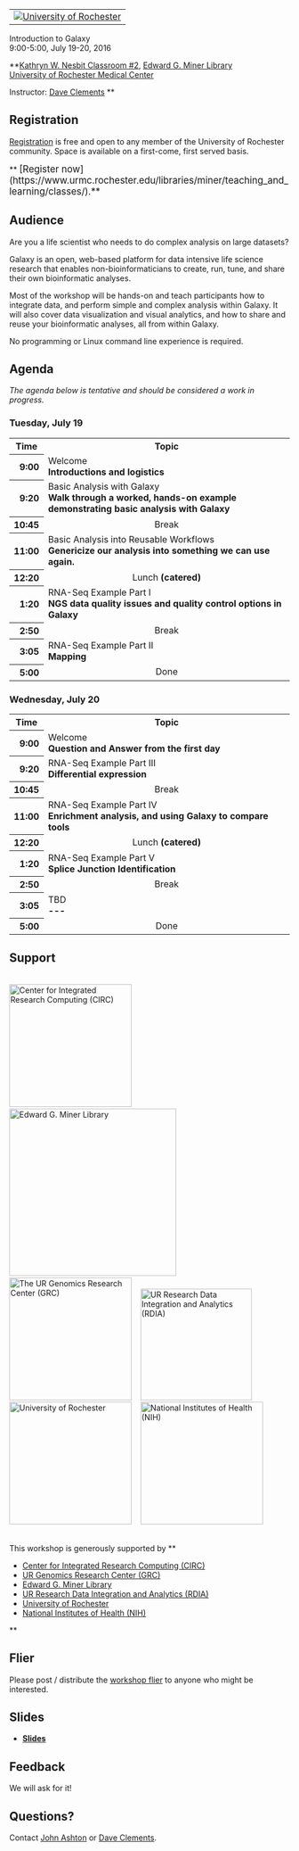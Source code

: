 <div class='center'>
<table>
  <tr>
    <td style=" border: none; text-align: center; vertical-align: middle;"> <a href='https://www.rochester.edu/'><img src="/src/Images/Logos/URochester.png" alt="University of Rochester"  /></a> </td>
  </tr>
</table>


<div class='title'>Introduction to Galaxy<br />9:00-5:00, July 19-20, 2016</div>

**[Kathryn W. Nesbit Classroom #2](https://www.urmc.rochester.edu/libraries/miner/teaching_and_learning/classrooms.cfm), [Edward G. Miner Library](https://www.urmc.rochester.edu/libraries/miner/index.cfm)<br />
[University of Rochester Medical Center](https://www.urmc.rochester.edu/)

Instructor: [Dave Clements](/src/DaveClements/index.md)
**

</div>

## Registration

[Registration](https://www.urmc.rochester.edu/libraries/miner/teaching_and_learning/classes/) is free and open to any member of the University of Rochester community. Space is available on a first-come, first served basis. 
<br />

<div class='center'>
** <span style="font-size: larger;">[Register now](https://www.urmc.rochester.edu/libraries/miner/teaching_and_learning/classes/).** </span>
</div>

## Audience

Are you a life scientist who needs to do complex analysis on large datasets?

Galaxy is an open, web-based platform for data intensive life science research that enables non-bioinformaticians to create, run, tune, and share their own bioinformatic analyses.

Most of the workshop will be hands-on and teach participants how to integrate data, and perform simple and complex analysis within Galaxy.  It will also cover data visualization and visual analytics, and how to share and reuse your bioinformatic analyses, all from within Galaxy.

No programming or Linux command line experience is required.

## Agenda

*The agenda below is tentative and should be considered a work in progress.*

### Tuesday, July 19

<table>
  <tr class="th" >
    <th> Time </th>
    <th> Topic </th>
  </tr>
  <tr>
    <th style=" text-align: right;"> 9:00 </th>
    <td> </strong>Welcome<strong><div class='indent'>Introductions and logistics</div> </td>
  </tr>
  <tr>
    <th style=" text-align: right;"> 9:20 </th>
    <td> </strong>Basic Analysis with Galaxy<strong><div class='indent'>Walk through a worked, hands-on example demonstrating basic analysis with Galaxy</div> </td>
  </tr>
  <tr>
    <th style=" text-align: right;"> 10:45 </th>
    <td style=" text-align: center;"> </strong>Break<strong> </td>
  </tr>
  <tr>
    <th style=" text-align: right;"> 11:00 </th>
    <td> </strong>Basic Analysis into Reusable Workflows<strong><div class='indent'>Genericize our analysis into something we can use again.</div> </td>
  </tr>
  <tr>
    <th style=" text-align: right;"> 12:20 </th>
    <td style=" text-align: center;"> </strong>Lunch<strong> (catered) </td>
  </tr>
  <tr>
    <th style=" text-align: right;"> 1:20 </th>
    <td> </strong>RNA-Seq Example Part I<strong><div class='indent'> NGS data quality issues and quality control options in Galaxy</div> </td>
  </tr>
  <tr>
    <th style=" text-align: right;"> 2:50 </th>
    <td style=" text-align: center;"> </strong>Break<strong> </td>
  </tr>
  <tr>
    <th style=" text-align: right;"> 3:05 </th>
    <td> </strong>RNA-Seq Example Part II<strong><div class='indent'> Mapping  </div> </td>
  </tr>
  <tr>
    <th style=" text-align: right;"> 5:00 </th>
    <td style=" text-align: center;"> </strong>Done<strong> </td>
  </tr>
</table>


### Wednesday, July 20

<table>
  <tr class="th" >
    <th> Time </th>
    <th> Topic </th>
  </tr>
  <tr>
    <th style=" text-align: right;"> 9:00 </th>
    <td> </strong>Welcome<strong><div class='indent'>Question and Answer from the first day</div> </td>
  </tr>
  <tr>
    <th style=" text-align: right;"> 9:20 </th>
    <td> </strong>RNA-Seq Example Part III<strong><div class='indent'> Differential expression </div> </td>
  </tr>
  <tr>
    <th style=" text-align: right;"> 10:45 </th>
    <td style=" text-align: center;"> </strong>Break<strong> </td>
  </tr>
  <tr>
    <th style=" text-align: right;"> 11:00 </th>
    <td> </strong>RNA-Seq Example Part IV<strong><div class='indent'> Enrichment analysis, and using Galaxy to compare tools</div> </td>
  </tr>
  <tr>
    <th style=" text-align: right;"> 12:20 </th>
    <td style=" text-align: center;"> </strong>Lunch<strong> (catered) </td>
  </tr>
  <tr>
    <th style=" text-align: right;"> 1:20 </th>
    <td> </strong>RNA-Seq Example Part V<strong><div class='indent'> Splice Junction Identification</div> </td>
  </tr>
  <tr>
    <th style=" text-align: right;"> 2:50 </th>
    <td style=" text-align: center;"> </strong>Break<strong> </td>
  </tr>
  <tr>
    <th style=" text-align: right;"> 3:05 </th>
    <td> </strong>TBD<strong><div class='indent'> --- </div> </td>
  </tr>
  <tr>
    <th style=" text-align: right;"> 5:00 </th>
    <td style=" text-align: center;"> </strong>Done<strong> </td>
  </tr>
</table>



## Support

<div class='center'><br />
<a href='http://www.circ.rochester.edu/'><img src="/src/Images/Logos/Rochester_CIRC.png" alt="Center for Integrated Research Computing (CIRC)" width="220" /></a> &nbsp;&nbsp;
<a href='https://www.urmc.rochester.edu/libraries/miner/index.cfm'><img src="/src/Images/Logos/Rochester_MinerLibrary.png" alt="Edward G. Miner Library" width="300" /></a> &nbsp;&nbsp;
<a href='https://www.urmc.rochester.edu/research/for-researchers/shared-resource-laboratories-facilities/laboratories/Rochester-Genomics-Center/'><img src="/src/Images/Logos/URochesterMC.png" alt="The UR Genomics Research Center (GRC)" width="220" /></a> &nbsp;&nbsp;
<a href='https://www.urmc.rochester.edu/smd/it/research/research-data-integration-and-analytics-rdia.aspx'><img src="/src/Images/Logos/URochesterSOMAD.jpg" alt="UR Research Data Integration and Analytics (RDIA)" width="200" /></a> &nbsp;
<a href='https://www.rochester.edu/'><img src="/src/Images/Logos/URochester.png" alt="University of Rochester" width="220" /></a> &nbsp;&nbsp;
<a href='http://www.nih.gov/'><img src="/src/Images/Logos/NIHwithTagline.png" alt="National Institutes of Health (NIH)" width="220" /></a>
</div><br />

This workshop is generously supported by **
* [Center for Integrated Research Computing (CIRC)](http://www.circ.rochester.edu/) 
* [UR Genomics Research Center (GRC)](https://www.urmc.rochester.edu/research/for-researchers/shared-resource-laboratories-facilities/laboratories/Rochester-Genomics-Center/) 
* [Edward G. Miner Library](https://www.urmc.rochester.edu/libraries/miner/index.cfm) 
* [UR Research Data Integration and Analytics (RDIA)](https://www.urmc.rochester.edu/smd/it/research/research-data-integration-and-analytics-rdia.aspx)
* [University of Rochester](https://www.rochester.edu/)
* [National Institutes of Health (NIH)](http://www.nih.gov/)

**

## Flier

Please post / distribute the [workshop flier](PLACEHOLDER_ATTACHMENT_URL/src/Rochester2016Workshop.pdf) to anyone who might be interested.

## Slides

* **[Slides](PLACEHOLDER_ATTACHMENT_URL/src/Documents/Presentations/20160RochesterWorkshop.pdf)**

## Feedback

We will ask for it!

## Questions?

Contact [John Ashton](https://www.urmc.rochester.edu/people/26567020-john-m-ashton) or [Dave Clements](/src/DaveClements/index.md).
